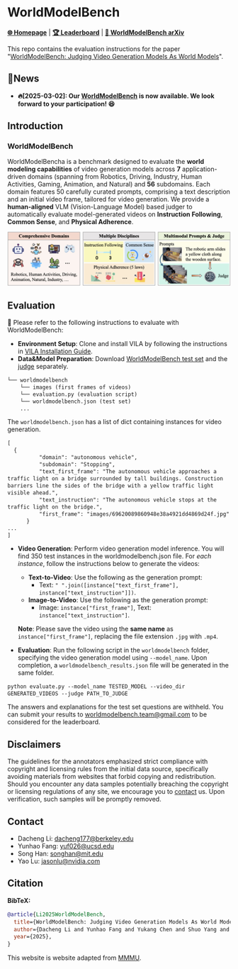 # WorldModelBench

[**🌐 Homepage**](https://worldmodelbench-team.github.io/) | [**🏆 Leaderboard**](https://worldmodelbench-team.github.io/#leaderboard) | [**📖 WorldModelBench arXiv**](https://arxiv.org/pdf/2311.16502.pdf)

This repo contains the evaluation instructions for the paper "[WorldModelBench: Judging Video Generation Models As World Models](https://drive.google.com/drive/folders/1mBBGM1E14JlmXmqRFonlqs76d9uBBZ0T?usp=drive_link)".

## 🔔News

- **🔥[2025-03-02]: Our [WorldModelBench](https://worldmodelbench-team.github.io/) is now available. We look forward to your participation! 😆**

## Introduction

### WorldModelBench

WorldModelBencha is a benchmark designed to evaluate the **world modeling capabilities** of video generation models across **7** application-driven domains (spanning from Robotics, Driving, Industry, Human Activities, Gaming, Animation, and Natural) and **56** subdomains. Each domain features 50 carefully curated prompts, comprising a text description and an initial video frame, tailored for video generation. We provide a **human-aligned** VLM (Vision-Language Model) based judger to automatically evaluate model-generated videos on **Instruction Following**, **Common Sense**, and **Physical Adherence**.

![Alt text](worldmodelbench.png)

## Evaluation

🎯 Please refer to the following instructions to evaluate with WorldModelBench:
- **Environment Setup**: Clone and install VILA by following the instructions in [VILA Installation Guide](https://github.com/NVlabs/VILA?tab=readme-ov-file#installation).
- **Data&Model Preparation**: Download [WorldModelBench test set](https://huggingface.co/datasets/Efficient-Large-Model/worldmodelbench) and the [judge](https://huggingface.co/Efficient-Large-Model/vila-ewm-qwen2-1.5b) separately.
```
└── worldmodelbench
    └── images (first frames of videos)
    └── evaluation.py (evaluation script)
    └── worldmodelbench.json (test set)
    ...
```
The ```worldmodelbench.json``` has a list of dict containing instances for video generation.
```
[
  {
          "domain": "autonomous vehicle",
          "subdomain": "Stopping",
          "text_first_frame": "The autonomous vehicle approaches a traffic light on a bridge surrounded by tall buildings. Construction barriers line the sides of the bridge with a yellow traffic light visible ahead.",
          "text_instruction": "The autonomous vehicle stops at the traffic light on the bridge.",
          "first_frame": "images/69620089860948e38a4921dd4869d24f.jpg"
      }
...
]
```
- **Video Generation**: Perform video generation model inference. You will find 350 test instances in the worldmodelbench.json file. For *each instance*, follow the instructions below to generate the videos:
  - **Text-to-Video**: Use the following as the generation prompt:
    - Text: ```" ".join([instance["text_first_frame"], instance["text_instruction"]])```.
  - **Image-to-Video**: Use the following as the generation prompt:
    - Image: ```instance["first_frame"]```, Text: ```instance["text_instruction"]```.

  **Note**: Please save the video using the **same name** as ```instance["first_frame"]```, replacing the file extension ```.jpg``` with ```.mp4```.
- **Evaluation**: Run the following script in the ```worldmodelbench``` folder, specifying the video generation model using ```--model_name```. Upon completion, a ```worldmodelbench_results.json``` file will be generated in the same folder.
```
python evaluate.py --model_name TESTED_MODEL --video_dir GENERATED_VIDEOS --judge PATH_TO_JUDGE
```

The answers and explanations for the test set questions are withheld. You can submit your results to worldmodelbench.team@gmail.com to be considered for the leaderboard.

## Disclaimers
The guidelines for the annotators emphasized strict compliance with copyright and licensing rules from the initial data source, specifically avoiding materials from websites that forbid copying and redistribution. 
Should you encounter any data samples potentially breaching the copyright or licensing regulations of any site, we encourage you to [contact](#contact) us. Upon verification, such samples will be promptly removed.

## Contact
- Dacheng Li: dacheng177@berkeley.edu
- Yunhao Fang: yuf026@ucsd.edu
- Song Han: songhan@mit.edu
- Yao Lu: jasonlu@nvidia.com

## Citation

**BibTeX:**
```bibtex
@article{Li2025WorldModelBench,
  title={WorldModelBench: Judging Video Generation Models As World Models},
  author={Dacheng Li and Yunhao Fang and Yukang Chen and Shuo Yang and Shiyi Cao and Justin Wong and Michael Luo and Xiaolong Wang and Hongxu Yin and Joseph E. Gonzalez and Ion Stoica and Song Han and Yao Lu},
  year={2025},
}
```
This website is website adapted from [MMMU](https://github.com/MMMU-Benchmark/MMMU).
